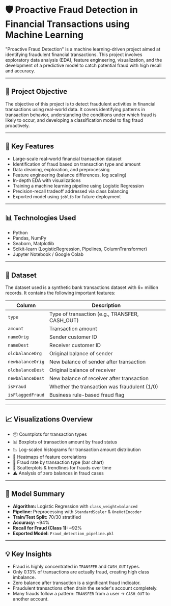 # 🛡️ Proactive Fraud Detection in Financial Transactions using Machine Learning

"Proactive Fraud Detection" is a machine learning-driven project aimed at identifying fraudulent financial transactions. This project involves exploratory data analysis (EDA), feature engineering, visualization, and the development of a predictive model to catch potential fraud with high recall and accuracy.

---

## 📌 Project Objective

The objective of this project is to detect fraudulent activities in financial transactions using real-world data. It covers identifying patterns in transaction behavior, understanding the conditions under which fraud is likely to occur, and developing a classification model to flag fraud proactively.

---

## 🧠 Key Features

- Large-scale real-world financial transaction dataset
- Identification of fraud based on transaction type and amount
- Data cleaning, exploration, and preprocessing
- Feature engineering (balance differences, log scaling)
- In-depth EDA with visualizations
- Training a machine learning pipeline using Logistic Regression
- Precision-recall tradeoff addressed via class balancing
- Exported model using `joblib` for future deployment

---

## 📊 Technologies Used

- Python
- Pandas, NumPy
- Seaborn, Matplotlib
- Scikit-learn (LogisticRegression, Pipelines, ColumnTransformer)
- Jupyter Notebook / Google Colab

---

## 📁 Dataset

The dataset used is a synthetic bank transactions dataset with 6+ million records. It contains the following important features:

| Column            | Description                                       |
|------------------|---------------------------------------------------|
| `type`           | Type of transaction (e.g., TRANSFER, CASH_OUT)    |
| `amount`         | Transaction amount                                 |
| `nameOrig`       | Sender customer ID                                 |
| `nameDest`       | Receiver customer ID                               |
| `oldbalanceOrg`  | Original balance of sender                         |
| `newbalanceOrig` | New balance of sender after transaction            |
| `oldbalanceDest` | Original balance of receiver                       |
| `newbalanceDest` | New balance of receiver after transaction          |
| `isFraud`        | Whether the transaction was fraudulent (1/0)       |
| `isFlaggedFraud` | Business rule-based fraud flag                     |

---

## 📈 Visualizations Overview

- 📦 Countplots for transaction types
- 📊 Boxplots of transaction amount by fraud status
- 📉 Log-scaled histograms for transaction amount distribution
- 📍 Heatmaps of feature correlations
- 🧩 Fraud rate by transaction type (bar chart)
- 🧮 Scatterplots & trendlines for frauds over time
- ⚠️ Analysis of zero balances in fraud cases

---

## 🔎 Model Summary

- **Algorithm:** Logistic Regression with `class_weight=balanced`
- **Pipeline:** Preprocessing with `StandardScaler` & `OneHotEncoder`
- **Train/Test Split:** 70/30 stratified
- **Accuracy:** ~94%
- **Recall for Fraud (Class 1):** ~92%
- **Exported Model:** `Fraud_detection_pipeline.pkl`

---

## 💡 Key Insights

- Fraud is highly concentrated in `TRANSFER` and `CASH_OUT` types.
- Only 0.13% of transactions are actually fraud, creating high class imbalance.
- Zero balance after transaction is a significant fraud indicator.
- Fraudulent transactions often drain the sender's account completely.
- Many frauds follow a pattern: `TRANSFER` from a user → `CASH_OUT` to another account.

